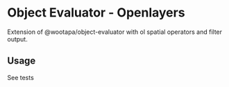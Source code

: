 # Object Evaluator - Openlayers
Extension of @wootapa/object-evaluator with ol spatial operators and filter output.

## Usage
See tests